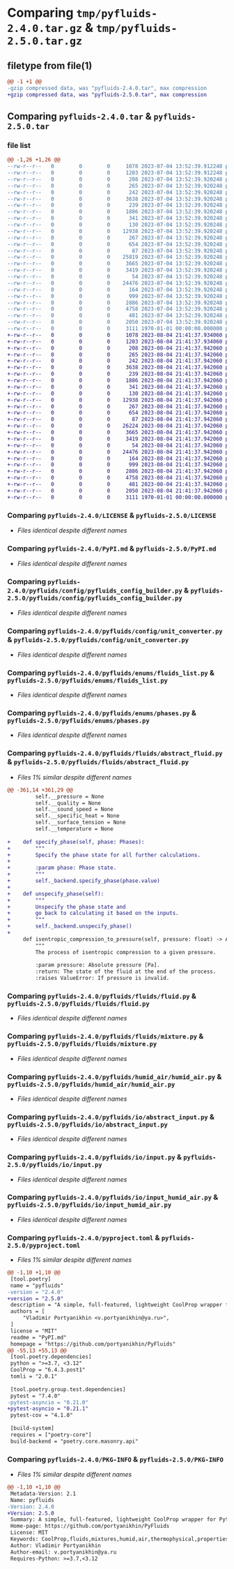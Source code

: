 # Comparing `tmp/pyfluids-2.4.0.tar.gz` & `tmp/pyfluids-2.5.0.tar.gz`

## filetype from file(1)

```diff
@@ -1 +1 @@
-gzip compressed data, was "pyfluids-2.4.0.tar", max compression
+gzip compressed data, was "pyfluids-2.5.0.tar", max compression
```

## Comparing `pyfluids-2.4.0.tar` & `pyfluids-2.5.0.tar`

### file list

```diff
@@ -1,26 +1,26 @@
--rw-r--r--   0        0        0     1078 2023-07-04 13:52:39.912248 pyfluids-2.4.0/LICENSE
--rw-r--r--   0        0        0     1203 2023-07-04 13:52:39.912248 pyfluids-2.4.0/PyPI.md
--rw-r--r--   0        0        0      208 2023-07-04 13:52:39.920248 pyfluids-2.4.0/pyfluids/__init__.py
--rw-r--r--   0        0        0      265 2023-07-04 13:52:39.920248 pyfluids-2.4.0/pyfluids/config/__init__.py
--rw-r--r--   0        0        0      242 2023-07-04 13:52:39.920248 pyfluids-2.4.0/pyfluids/config/pyfluids_config.py
--rw-r--r--   0        0        0     3638 2023-07-04 13:52:39.920248 pyfluids-2.4.0/pyfluids/config/pyfluids_config_builder.py
--rw-r--r--   0        0        0      239 2023-07-04 13:52:39.920248 pyfluids-2.4.0/pyfluids/config/singleton.py
--rw-r--r--   0        0        0     1886 2023-07-04 13:52:39.920248 pyfluids-2.4.0/pyfluids/config/unit_converter.py
--rw-r--r--   0        0        0      341 2023-07-04 13:52:39.920248 pyfluids-2.4.0/pyfluids/config/units_system.py
--rw-r--r--   0        0        0      130 2023-07-04 13:52:39.920248 pyfluids-2.4.0/pyfluids/enums/__init__.py
--rw-r--r--   0        0        0    12938 2023-07-04 13:52:39.920248 pyfluids-2.4.0/pyfluids/enums/fluids_list.py
--rw-r--r--   0        0        0      267 2023-07-04 13:52:39.920248 pyfluids-2.4.0/pyfluids/enums/mix.py
--rw-r--r--   0        0        0      654 2023-07-04 13:52:39.920248 pyfluids-2.4.0/pyfluids/enums/phases.py
--rw-r--r--   0        0        0       87 2023-07-04 13:52:39.920248 pyfluids-2.4.0/pyfluids/fluids/__init__.py
--rw-r--r--   0        0        0    25819 2023-07-04 13:52:39.920248 pyfluids-2.4.0/pyfluids/fluids/abstract_fluid.py
--rw-r--r--   0        0        0     3665 2023-07-04 13:52:39.920248 pyfluids-2.4.0/pyfluids/fluids/fluid.py
--rw-r--r--   0        0        0     3419 2023-07-04 13:52:39.920248 pyfluids-2.4.0/pyfluids/fluids/mixture.py
--rw-r--r--   0        0        0       54 2023-07-04 13:52:39.920248 pyfluids-2.4.0/pyfluids/humid_air/__init__.py
--rw-r--r--   0        0        0    24476 2023-07-04 13:52:39.920248 pyfluids-2.4.0/pyfluids/humid_air/humid_air.py
--rw-r--r--   0        0        0      164 2023-07-04 13:52:39.920248 pyfluids-2.4.0/pyfluids/io/__init__.py
--rw-r--r--   0        0        0      999 2023-07-04 13:52:39.920248 pyfluids-2.4.0/pyfluids/io/abstract_input.py
--rw-r--r--   0        0        0     2886 2023-07-04 13:52:39.920248 pyfluids-2.4.0/pyfluids/io/input.py
--rw-r--r--   0        0        0     4758 2023-07-04 13:52:39.920248 pyfluids-2.4.0/pyfluids/io/input_humid_air.py
--rw-r--r--   0        0        0      481 2023-07-04 13:52:39.920248 pyfluids-2.4.0/pyfluids/io/outputs_validator.py
--rw-r--r--   0        0        0     2050 2023-07-04 13:52:39.920248 pyfluids-2.4.0/pyproject.toml
--rw-r--r--   0        0        0     3111 1970-01-01 00:00:00.000000 pyfluids-2.4.0/PKG-INFO
+-rw-r--r--   0        0        0     1078 2023-08-04 21:41:37.934060 pyfluids-2.5.0/LICENSE
+-rw-r--r--   0        0        0     1203 2023-08-04 21:41:37.934060 pyfluids-2.5.0/PyPI.md
+-rw-r--r--   0        0        0      208 2023-08-04 21:41:37.942060 pyfluids-2.5.0/pyfluids/__init__.py
+-rw-r--r--   0        0        0      265 2023-08-04 21:41:37.942060 pyfluids-2.5.0/pyfluids/config/__init__.py
+-rw-r--r--   0        0        0      242 2023-08-04 21:41:37.942060 pyfluids-2.5.0/pyfluids/config/pyfluids_config.py
+-rw-r--r--   0        0        0     3638 2023-08-04 21:41:37.942060 pyfluids-2.5.0/pyfluids/config/pyfluids_config_builder.py
+-rw-r--r--   0        0        0      239 2023-08-04 21:41:37.942060 pyfluids-2.5.0/pyfluids/config/singleton.py
+-rw-r--r--   0        0        0     1886 2023-08-04 21:41:37.942060 pyfluids-2.5.0/pyfluids/config/unit_converter.py
+-rw-r--r--   0        0        0      341 2023-08-04 21:41:37.942060 pyfluids-2.5.0/pyfluids/config/units_system.py
+-rw-r--r--   0        0        0      130 2023-08-04 21:41:37.942060 pyfluids-2.5.0/pyfluids/enums/__init__.py
+-rw-r--r--   0        0        0    12938 2023-08-04 21:41:37.942060 pyfluids-2.5.0/pyfluids/enums/fluids_list.py
+-rw-r--r--   0        0        0      267 2023-08-04 21:41:37.942060 pyfluids-2.5.0/pyfluids/enums/mix.py
+-rw-r--r--   0        0        0      654 2023-08-04 21:41:37.942060 pyfluids-2.5.0/pyfluids/enums/phases.py
+-rw-r--r--   0        0        0       87 2023-08-04 21:41:37.942060 pyfluids-2.5.0/pyfluids/fluids/__init__.py
+-rw-r--r--   0        0        0    26224 2023-08-04 21:41:37.942060 pyfluids-2.5.0/pyfluids/fluids/abstract_fluid.py
+-rw-r--r--   0        0        0     3665 2023-08-04 21:41:37.942060 pyfluids-2.5.0/pyfluids/fluids/fluid.py
+-rw-r--r--   0        0        0     3419 2023-08-04 21:41:37.942060 pyfluids-2.5.0/pyfluids/fluids/mixture.py
+-rw-r--r--   0        0        0       54 2023-08-04 21:41:37.942060 pyfluids-2.5.0/pyfluids/humid_air/__init__.py
+-rw-r--r--   0        0        0    24476 2023-08-04 21:41:37.942060 pyfluids-2.5.0/pyfluids/humid_air/humid_air.py
+-rw-r--r--   0        0        0      164 2023-08-04 21:41:37.942060 pyfluids-2.5.0/pyfluids/io/__init__.py
+-rw-r--r--   0        0        0      999 2023-08-04 21:41:37.942060 pyfluids-2.5.0/pyfluids/io/abstract_input.py
+-rw-r--r--   0        0        0     2886 2023-08-04 21:41:37.942060 pyfluids-2.5.0/pyfluids/io/input.py
+-rw-r--r--   0        0        0     4758 2023-08-04 21:41:37.942060 pyfluids-2.5.0/pyfluids/io/input_humid_air.py
+-rw-r--r--   0        0        0      481 2023-08-04 21:41:37.942060 pyfluids-2.5.0/pyfluids/io/outputs_validator.py
+-rw-r--r--   0        0        0     2050 2023-08-04 21:41:37.942060 pyfluids-2.5.0/pyproject.toml
+-rw-r--r--   0        0        0     3111 1970-01-01 00:00:00.000000 pyfluids-2.5.0/PKG-INFO
```

### Comparing `pyfluids-2.4.0/LICENSE` & `pyfluids-2.5.0/LICENSE`

 * *Files identical despite different names*

### Comparing `pyfluids-2.4.0/PyPI.md` & `pyfluids-2.5.0/PyPI.md`

 * *Files identical despite different names*

### Comparing `pyfluids-2.4.0/pyfluids/config/pyfluids_config_builder.py` & `pyfluids-2.5.0/pyfluids/config/pyfluids_config_builder.py`

 * *Files identical despite different names*

### Comparing `pyfluids-2.4.0/pyfluids/config/unit_converter.py` & `pyfluids-2.5.0/pyfluids/config/unit_converter.py`

 * *Files identical despite different names*

### Comparing `pyfluids-2.4.0/pyfluids/enums/fluids_list.py` & `pyfluids-2.5.0/pyfluids/enums/fluids_list.py`

 * *Files identical despite different names*

### Comparing `pyfluids-2.4.0/pyfluids/enums/phases.py` & `pyfluids-2.5.0/pyfluids/enums/phases.py`

 * *Files identical despite different names*

### Comparing `pyfluids-2.4.0/pyfluids/fluids/abstract_fluid.py` & `pyfluids-2.5.0/pyfluids/fluids/abstract_fluid.py`

 * *Files 1% similar despite different names*

```diff
@@ -361,14 +361,29 @@
         self.__pressure = None
         self.__quality = None
         self.__sound_speed = None
         self.__specific_heat = None
         self.__surface_tension = None
         self.__temperature = None
 
+    def specify_phase(self, phase: Phases):
+        """
+        Specify the phase state for all further calculations.
+
+        :param phase: Phase state.
+        """
+        self._backend.specify_phase(phase.value)
+
+    def unspecify_phase(self):
+        """
+        Unspecify the phase state and
+        go back to calculating it based on the inputs.
+        """
+        self._backend.unspecify_phase()
+
     def isentropic_compression_to_pressure(self, pressure: float) -> AbstractFluid:
         """
         The process of isentropic compression to a given pressure.
 
         :param pressure: Absolute pressure [Pa].
         :return: The state of the fluid at the end of the process.
         :raises ValueError: If pressure is invalid.
```

### Comparing `pyfluids-2.4.0/pyfluids/fluids/fluid.py` & `pyfluids-2.5.0/pyfluids/fluids/fluid.py`

 * *Files identical despite different names*

### Comparing `pyfluids-2.4.0/pyfluids/fluids/mixture.py` & `pyfluids-2.5.0/pyfluids/fluids/mixture.py`

 * *Files identical despite different names*

### Comparing `pyfluids-2.4.0/pyfluids/humid_air/humid_air.py` & `pyfluids-2.5.0/pyfluids/humid_air/humid_air.py`

 * *Files identical despite different names*

### Comparing `pyfluids-2.4.0/pyfluids/io/abstract_input.py` & `pyfluids-2.5.0/pyfluids/io/abstract_input.py`

 * *Files identical despite different names*

### Comparing `pyfluids-2.4.0/pyfluids/io/input.py` & `pyfluids-2.5.0/pyfluids/io/input.py`

 * *Files identical despite different names*

### Comparing `pyfluids-2.4.0/pyfluids/io/input_humid_air.py` & `pyfluids-2.5.0/pyfluids/io/input_humid_air.py`

 * *Files identical despite different names*

### Comparing `pyfluids-2.4.0/pyproject.toml` & `pyfluids-2.5.0/pyproject.toml`

 * *Files 1% similar despite different names*

```diff
@@ -1,10 +1,10 @@
 [tool.poetry]
 name = "pyfluids"
-version = "2.4.0"
+version = "2.5.0"
 description = "A simple, full-featured, lightweight CoolProp wrapper for Python"
 authors = [
     "Vladimir Portyanikhin <v.portyanikhin@ya.ru>",
 ]
 license = "MIT"
 readme = "PyPI.md"
 homepage = "https://github.com/portyanikhin/PyFluids"
@@ -55,13 +55,13 @@
 [tool.poetry.dependencies]
 python = ">=3.7, <3.12"
 CoolProp = "6.4.3.post1"
 tomli = "2.0.1"
 
 [tool.poetry.group.test.dependencies]
 pytest = "7.4.0"
-pytest-asyncio = "0.21.0"
+pytest-asyncio = "0.21.1"
 pytest-cov = "4.1.0"
 
 [build-system]
 requires = ["poetry-core"]
 build-backend = "poetry.core.masonry.api"
```

### Comparing `pyfluids-2.4.0/PKG-INFO` & `pyfluids-2.5.0/PKG-INFO`

 * *Files 1% similar despite different names*

```diff
@@ -1,10 +1,10 @@
 Metadata-Version: 2.1
 Name: pyfluids
-Version: 2.4.0
+Version: 2.5.0
 Summary: A simple, full-featured, lightweight CoolProp wrapper for Python
 Home-page: https://github.com/portyanikhin/PyFluids
 License: MIT
 Keywords: CoolProp,fluids,mixtures,humid,air,thermophysical,properties,thermodynamics
 Author: Vladimir Portyanikhin
 Author-email: v.portyanikhin@ya.ru
 Requires-Python: >=3.7,<3.12
```

